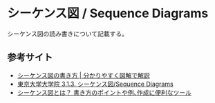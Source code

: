 # シーケンス図 / Sequence Diagrams
シーケンス図の読み書きについて記載する。


## 参考サイト
* [シーケンス図の書き方 | 分かりやすく図解で解説](https://medium-company.com/%E3%82%B7%E3%83%BC%E3%82%B1%E3%83%B3%E3%82%B9%E5%9B%B3/)
* [東京大学大学院 3.1.3. シーケンス図/Sequence Diagrams](https://lecture.ecc.u-tokyo.ac.jp/~hideo-t/references/uml/sequence-diagram/sequence-diagram.html)
* [シーケンス図とは？ 書き方のポイントや例､作成に便利なツール](https://product.strap.app/magazine/post/knowhow_sequence)
